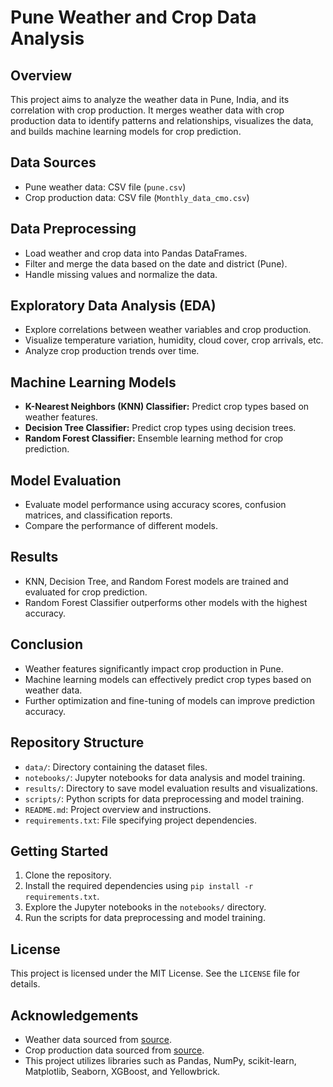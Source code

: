 # Pune Weather and Crop Data Analysis

## Overview
This project aims to analyze the weather data in Pune, India, and its correlation with crop production. It merges weather data with crop production data to identify patterns and relationships, visualizes the data, and builds machine learning models for crop prediction.

## Data Sources
- Pune weather data: CSV file (`pune.csv`)
- Crop production data: CSV file (`Monthly_data_cmo.csv`)

## Data Preprocessing
- Load weather and crop data into Pandas DataFrames.
- Filter and merge the data based on the date and district (Pune).
- Handle missing values and normalize the data.
  
## Exploratory Data Analysis (EDA)
- Explore correlations between weather variables and crop production.
- Visualize temperature variation, humidity, cloud cover, crop arrivals, etc.
- Analyze crop production trends over time.

## Machine Learning Models
- **K-Nearest Neighbors (KNN) Classifier:** Predict crop types based on weather features.
- **Decision Tree Classifier:** Predict crop types using decision trees.
- **Random Forest Classifier:** Ensemble learning method for crop prediction.

## Model Evaluation
- Evaluate model performance using accuracy scores, confusion matrices, and classification reports.
- Compare the performance of different models.

## Results
- KNN, Decision Tree, and Random Forest models are trained and evaluated for crop prediction.
- Random Forest Classifier outperforms other models with the highest accuracy.

## Conclusion
- Weather features significantly impact crop production in Pune.
- Machine learning models can effectively predict crop types based on weather data.
- Further optimization and fine-tuning of models can improve prediction accuracy.

## Repository Structure
- `data/`: Directory containing the dataset files.
- `notebooks/`: Jupyter notebooks for data analysis and model training.
- `results/`: Directory to save model evaluation results and visualizations.
- `scripts/`: Python scripts for data preprocessing and model training.
- `README.md`: Project overview and instructions.
- `requirements.txt`: File specifying project dependencies.

## Getting Started
1. Clone the repository.
2. Install the required dependencies using `pip install -r requirements.txt`.
3. Explore the Jupyter notebooks in the `notebooks/` directory.
4. Run the scripts for data preprocessing and model training.

## License
This project is licensed under the MIT License. See the `LICENSE` file for details.

## Acknowledgements
- Weather data sourced from [source](link).
- Crop production data sourced from [source](link).
- This project utilizes libraries such as Pandas, NumPy, scikit-learn, Matplotlib, Seaborn, XGBoost, and Yellowbrick.

